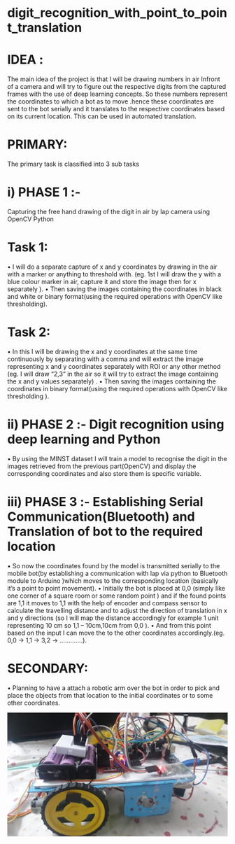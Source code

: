 # digit_recognition_with_point_to_point_translation


# IDEA :

   The main idea of the project is that I will be drawing numbers in air Infront of a camera and will try to figure out the respective digits from the captured frames with the use of deep learning concepts. So these numbers represent the coordinates to which a bot as to move .hence these coordinates are sent to the bot serially and it translates to the respective coordinates based on its current location.
This can be used in automated translation.

# PRIMARY:
   The primary task is classified into 3 sub tasks
# i) PHASE 1 :-
   Capturing the free hand drawing of the digit in air by lap camera using OpenCV Python
# Task 1:
• I will do a separate capture of x and y coordinates by drawing in the air with a marker or anything to threshold with. (eg. 1st I will draw the y with a blue colour marker in air, capture it and store the image then for x separately ).
• Then saving the images containing the coordinates in black and white or binary format(using the required operations with OpenCV like thresholding).
# Task 2:
• In this I will be drawing the x and y coordinates at the same time continuously by separating with a comma and will extract the image representing x and y coordinates separately with ROI or any other method (eg. I will draw “2,3“ in the air so it will try to extract the image containing the x and y values separately) .
• Then saving the images containing the coordinates in binary format(using the required operations with OpenCV like thresholding ).
# ii) PHASE 2 :- Digit recognition using deep learning and Python
• By using the MINST dataset I will train a model to recognise the digit in the images retrieved from the previous part(OpenCV) and display the corresponding coordinates and also store them is specific variable.
# iii) PHASE 3 :- Establishing Serial Communication(Bluetooth) and Translation of bot to the required location
• So now the coordinates found by the model is transmitted serially to the mobile bot(by establishing a communication with lap via python to Bluetooth module to Arduino )which moves to the corresponding location (basically it’s a point to point movement).
• Initially the bot is placed at 0,0 (simply like one corner of a square room or some random point ) and if the found points are 1,1 it moves to 1,1 with the help of encoder and compass sensor to calculate the travelling distance and to adjust the direction of translation in x and y directions (so I will map the distance accordingly for example 1 unit representing 10 cm so 1,1 – 10cm,10cm from 0,0 ).
• And from this point based on the input I can move the to the other coordinates accordingly.(eg. 0,0 → 1,1 → 3,2 → ………….).
# SECONDARY:
• Planning to have a attach a robotic arm over the bot in order to pick and place the objects from that location to the initial coordinates or to some other coordinates.

![](bot%20images/side.jpeg)
